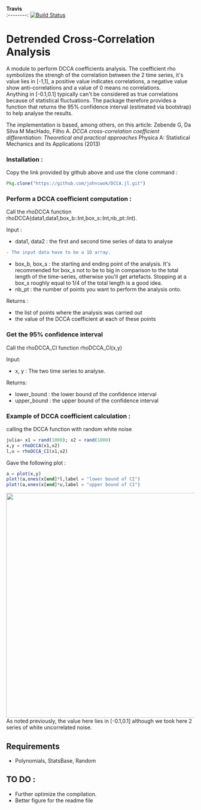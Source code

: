  **Travis**     
:--------:
[![Build Status](https://travis-ci.com/johncwok/DCCA.jl.svg?branch=master)](https://travis-ci.com/johncwok/DCCA.jl)

Detrended Cross-Correlation Analysis
=================================================

A module to perform DCCA coefficients analysis. The coefficient rho symbolizes the strengh of the correlation between the 2 time series, it's value lies in [-1,1], a positive value indicates correlations, a negative value show anti-correlations and a value of 0 means no correlations.\
Anything in [-0.1,0.1] typically can't be considered as true correlations because of statistical fluctuations. The package therefore provides a function that returns the 95% confidence interval (estimated via bootstrap) to help analyse the results.

The implementation is based, among others, on this article:
Zebende G, Da Silva M MacHado, Filho A. *DCCA cross-correlation coefficient differentiation: Theoretical and practical approaches* Physica A: Statistical Mechanics and its Applications
(2013)

### Installation :

Copy the link provided by github above and use the clone command :
```Julia
Pkg.clone("https://github.com/johncwok/DCCA.jl.git")
```

### Perform a DCCA coefficient computation :

Call the rhoDCCA function rhoDCCA(data1,data1,box_b::Int,box_s::Int,nb_pt::Int).

Input :
* data1, data2 : the first  and second time series of data to analyse
```diff
- The input data have to be a 1D array.
```
* box_b, box_s : the starting and ending point of the analysis. It's recommended for box_s not to be to big in comparison to 
the total length of the time-series, otherwise you'll get artefacts. Stopping at a box_s roughly equal to 1/4 of the total length 
is a good idea.
* nb_pt : the number of points you want to perform the analysis onto. 

Returns :
* the list of points where the analysis was carried out
* the value of the DCCA coefficient at each of these points

### Get the 95% confidence interval

Call the rhoDCCA_CI function rhoDCCA_CI(x,y)

Input:
* x, y : The two time series to analyse.

Returns:
* lower_bound : the lower bound of the confidence interval
* upper_bound : the upper bound of the confidence interval


### Example of DCCA coefficient calculation :

calling the DCCA function with random white noise

```julia
julia> x1 = rand(1000); x2 = rand(1000)
x,y = rhoDCCA(x1,x2)
l,u = rhoDCCA_CI(x1,x2)
```
Gave the following plot :

```julia
a = plot(x,y)
plot!(a,ones(x[end]*l,label = "lower bound of CI")  
plot!(a,ones(x[end]*u,label = "upper bound of CI")  
```
<img src="https://user-images.githubusercontent.com/34754896/69163454-82224680-0aee-11ea-8437-3b56cb0770b8.JPG" width="600">
As noted previously, the value here lies in [-0.1,0.1] although we took here 2 series of white uncorrelated noise.


Requirements
------------

* Polynomials, StatsBase, Random


TO DO :
------------
- Further optimize the compilation.
- Better figure for the readme file

